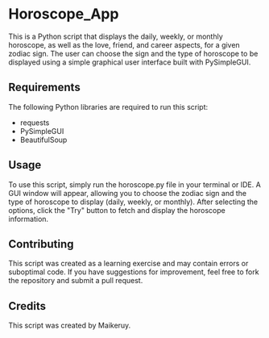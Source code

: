 # Horoscope_App

This is a Python script that displays the daily, weekly, or monthly horoscope, as well as the love, friend, and career aspects, for a given zodiac sign. The user can choose the sign and the type of horoscope to be displayed using a simple graphical user interface built with PySimpleGUI.

## Requirements
The following Python libraries are required to run this script:

- requests
- PySimpleGUI
- BeautifulSoup

## Usage
To use this script, simply run the horoscope.py file in your terminal or IDE. A GUI window will appear, allowing you to choose the zodiac sign and the type of horoscope to display (daily, weekly, or monthly). After selecting the options, click the "Try" button to fetch and display the horoscope information.

## Contributing
This script was created as a learning exercise and may contain errors or suboptimal code. If you have suggestions for improvement, feel free to fork the repository and submit a pull request.

## Credits
This script was created by Maikeruy.

